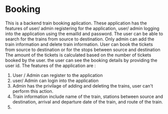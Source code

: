 # Booking
This is a backend train booking aplication. These application has the features of user/ admin registering for the application, 
user/ admin logging into the application using the emailId and password. The user can be able to search for the trains from source to destination.
Only admin can add the train information and delete train information. User can book the tickets from source to destination or for the stops between source and destination
The amount of the tickets is calculated based on the number of tickets booked by the user. the user can see the booking details by providing the user id.
The features of the application are :
1. User / Admin can register to the application 
2. user/ Admin can login into the application
3. Admin has the privilage of adding and deleting the trains, user can't perform this action.
4. Train information include name of the train, stations between source and destination, arrival and departure date of the train, and route of the train.
5.  

